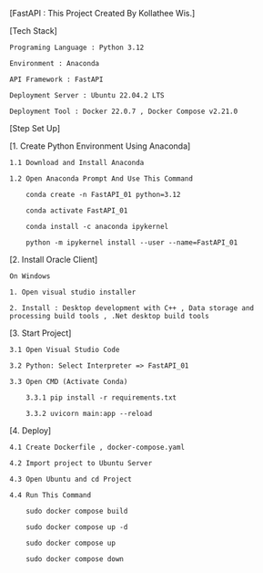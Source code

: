 [FastAPI : This Project Created By Kollathee Wis.]

[Tech Stack]

    Programing Language : Python 3.12

    Environment : Anaconda

    API Framework : FastAPI 

    Deployment Server : Ubuntu 22.04.2 LTS

    Deployment Tool : Docker 22.0.7 , Docker Compose v2.21.0

[Step Set Up]

[1. Create Python Environment Using Anaconda]

    1.1 Download and Install Anaconda

    1.2 Open Anaconda Prompt And Use This Command

        conda create -n FastAPI_01 python=3.12

        conda activate FastAPI_01

        conda install -c anaconda ipykernel

        python -m ipykernel install --user --name=FastAPI_01

[2. Install Oracle Client]

    On Windows

    1. Open visual studio installer

    2. Install : Desktop development with C++ , Data storage and processing build tools , .Net desktop build tools


[3. Start Project]

    3.1 Open Visual Studio Code

    3.2 Python: Select Interpreter => FastAPI_01

    3.3 Open CMD (Activate Conda)

        3.3.1 pip install -r requirements.txt

        3.3.2 uvicorn main:app --reload

[4. Deploy]

    4.1 Create Dockerfile , docker-compose.yaml

    4.2 Import project to Ubuntu Server

    4.3 Open Ubuntu and cd Project

    4.4 Run This Command 

        sudo docker compose build

        sudo docker compose up -d

        sudo docker compose up

        sudo docker compose down